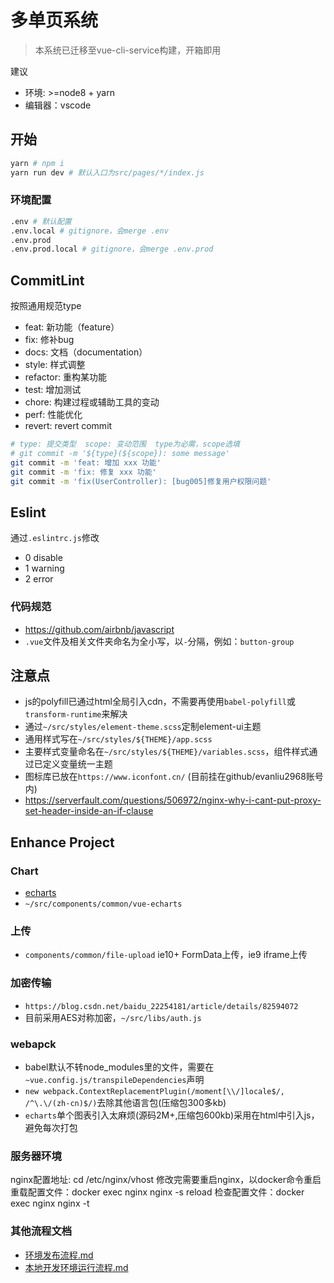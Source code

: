 # 多单页系统

> 本系统已迁移至vue-cli-service构建，开箱即用

建议
- 环境: >=node8 + yarn
- 编辑器：vscode

## 开始

```bash
yarn # npm i
yarn run dev # 默认入口为src/pages/*/index.js
```

### 环境配置

```bash
.env # 默认配置
.env.local # gitignore，会merge .env
.env.prod
.env.prod.local # gitignore，会merge .env.prod
```

## CommitLint

按照通用规范type
- feat: 新功能（feature）
- fix: 修补bug
- docs: 文档（documentation）
- style: 样式调整
- refactor: 重构某功能
- test: 增加测试
- chore: 构建过程或辅助工具的变动
- perf: 性能优化
- revert: revert commit

```bash
# type: 提交类型  scope: 变动范围  type为必需，scope选填
# git commit -m '${type}(${scope}): some message'
git commit -m 'feat: 增加 xxx 功能'
git commit -m 'fix: 修复 xxx 功能'
git commit -m 'fix(UserController): [bug005]修复用户权限问题'
```

## Eslint
通过`.eslintrc.js`修改
- 0 disable
- 1 warning
- 2 error

### 代码规范
- https://github.com/airbnb/javascript
- `.vue`文件及相关文件夹命名为全小写，以`-`分隔，例如：`button-group`

## 注意点
- js的polyfill已通过html全局引入cdn，不需要再使用`babel-polyfill`或`transform-runtime`来解决
- 通过`~/src/styles/element-theme.scss`定制element-ui主题
- 通用样式写在`~/src/styles/${THEME}/app.scss`
- 主要样式变量命名在`~/src/styles/${THEME}/variables.scss`，组件样式通过已定义变量统一主题
- 图标库已放在`https://www.iconfont.cn/` (目前挂在github/evanliu2968账号内)
- https://serverfault.com/questions/506972/nginx-why-i-cant-put-proxy-set-header-inside-an-if-clause

## Enhance Project

### Chart
- [echarts](https://echarts.baidu.com/examples/)
- `~/src/components/common/vue-echarts`

### 上传
- `components/common/file-upload` ie10+ FormData上传，ie9 iframe上传

### 加密传输
- `https://blog.csdn.net/baidu_22254181/article/details/82594072`
- 目前采用AES对称加密，`~/src/libs/auth.js`

### webapck

- babel默认不转node_modules里的文件，需要在`~vue.config.js/transpileDependencies`声明
- `new webpack.ContextReplacementPlugin(/moment[\\/]locale$/, /^\.\/(zh-cn)$/)`去除其他语言包(压缩包300多kb)
- `echarts`单个图表引入太麻烦(源码2M+,压缩包600kb)采用在html中引入js，避免每次打包

### 服务器环境

nginx配置地址: cd /etc/nginx/vhost
修改完需要重启nginx，以docker命令重启
重载配置文件：docker exec nginx nginx -s reload
检查配置文件：docker exec nginx nginx -t

### 其他流程文档
- [环境发布流程.md](./docs/RELEASE.md)
- [本地开发环境运行流程.md](./docs/DEVELOP.md)
